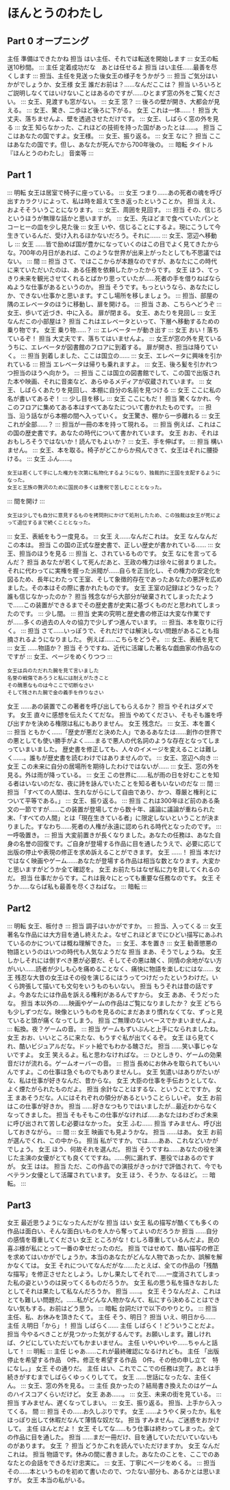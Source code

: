 # ほんとうのわたし
## Part 0 オープニング
主任    準備はできたかね
担当    はい主任、それでは転送を開始します
:::
女王の転送10秒間。
:::
主任    定着成功だな　あとは任せるよ
担当    はい主任……最善を尽くします
:::
担当、主任を見送った後女王の様子をうかがう
:::
担当    ご気分はいかがでしょうか、女王様
女王    誰だお前は？……なんだここは？
担当    いろいろとご説明しなくてはいけないことはあるのですが……ひとまず窓の外をご覧ください。
:::
女王、見渡すも窓がない。
:::
女王    窓？
:::
後ろの壁が開き、大都会が見える。
:::
女王、驚き、二歩ほど後ろに下がる。
女王    これは一体……！
担当    大丈夫、落ちませんよ、壁を透過させただけです。
:::
女王、しばらく窓の外を見る
:::
女王    知らなかった、これほどの技術を持った国があったとは……。
担当   ここはあなたの国ですよ。女王様。
:::
女王、振り返る。
:::
女王    なに？
担当    ここはあなたの国です。但し、あなたが死んでから700年後の。
:::
暗転
タイトル『ほんとうのわたし』
音楽等
:::

## Part 1 

:::
明転
女王は居室で椅子に座っている。
:::
女王    つまり……あの死者の魂を呼び出すカラクリによって、私は時を超えて生き返ったということか。
担当    ええ、およそそういうことになります。
:::
女王、周囲を見回す。
:::
担当    その、信じろというほうが無理な話かと思いますが。
:::
女王、先ほどまで食べていたパンとコーヒーの皿を少し見た後
:::
女王    いや、信じることにするよ。現にこうして今生きているんだ、受け入れるほかないだろう。それに……
:::
女王、窓辺へ移動し
:::
女王    ……皆で励めば国が豊かになっていくのはこの目でよく見てきたからな。700年の月日があれば、このような世界が出来上がったとしても不思議ではない。
:::
間
:::
担当    さて、ではここからが本題なのですが、あなたにこの時代に来ていただいたのは、ある任務を依頼したかったからです。
女王    ほう、てっきり未来を観光させてくれるとばかり思っていたが……死者の手を借りねばならぬような仕事があるというのか。
担当    そうです。もっというなら、あなたにしか、できない仕事かと思います。すこし場所を移しましょう。
:::
担当、部屋の隅のエレベータのほうに移動し、扉を開ける。
:::
担当    さあ、こちらへどうぞ
:::
女王、歩いて近づき、中に入る。
扉が閉まる。
女王、あたりを見回し
:::
女王    なんだこの小部屋は？
担当    これはエレベータといって、下層へ移動するための乗り物です。
女王    乗り物……？
:::
エレベーターが動き出す
:::
女王    おい！落ちているぞ！
担当    大丈夫です、落ちてはいませんよ。
:::
女王が窓の外を見ているうちに、エレベータが図書館のフロアに到着する。
扉が開き、担当は降りていく。
:::
担当    到着しました、ここは国立の……
:::
女王、エレベータに興味を引かれている
:::
担当    エレベータは帰りも乗れますよ。
:::
女王、後ろ髪を引かれつつ担当のほうへ向かう。
:::
担当    ここは国立の図書館でして、この国で出版された本や映画、それに音楽など、あらゆるメディアが収蔵されています。
:::
女王、しばらくあたりを見回し、本棚に自分の名前を見つける
:::
女王    ここに私の名が書いてあるぞ！
:::
少し目を移し
:::
女王    ここにもだ！
担当    驚くなかれ、今このフロアに集めてある本はすべてあなたについて書かれたものです。
:::
担当、沿う話ながら本棚の間へ入っていく。
女王驚き、棚から一歩離れる
:::
女王    これが全部……？
:::
担当が一冊の本を持って現れる。
:::
担当    例えば、これはこの国の歴史書です。あなたの時代について書かれています。
女王    おお、それはおもしろそうではないか！読んでもよいか？
:::
女王、手を伸ばす。
:::
担当    構いません。
:::
女王、本を取る。椅子がどこからか飛んできて、女王はそれに腰掛ける。
:::
女王    ふん……。
```
女王は若くして手にした権力を次第に私物化するようになり、独裁的に王国を支配するようになった。
女王と王族の贅沢のために国民の多くは重税で苦しむこととなった。
```
:::
間を開け
:::
```
女王は少しでも自分に意見するものを拷問刑にかけて処刑したため、この独裁は女王が死によって退位するまで続くこととなった。
```
:::
女王、表紙をもう一度見る。
:::
女王    え……なんだこれは。
女王    なんなんだこの本は。
担当    この国の正式な歴史書で、正しい歴史が書かれている……
:::
女王、担当のほうを見る
:::
担当    と、されているものです。
女王    なにを言ってるんだ？
担当    あなたが若くして死んだあと、王政の権力は徐々に弱まりました。それに代わってに実権を握った派閥が……自らを正当化し、その権力の安定化を図るため、長年にわたって王室、そして象徴的存在であったあなたの悪評を広めました。その本はその際に書かれたものです。
女王    王室の記録はどうなった？誰も信じなかったのか？
担当    残念ながら大部分が破棄されてしまったたようで……この装置ができるまでその歴史書が史実に基づくものだと思われてしまったのです。
:::
少し間。
:::
担当    史実の究明と歴史書の修正は大変な作業ですが……多くの過去の人々の協力で少しずつ進んでいます。
:::
担当、本を取りに行く。
:::
担当    さて……いっぽうで、それだけでは解決しない問題があることも指摘されるようになりました。
    例えば……こちらをどうぞ。
:::
女王、表紙を見て
:::
女王    ……物語か？
担当    そうですね、近代に活躍した著名な戯曲家の作品なのですが
:::
女王、ページをめくりつつ
:::
```
女王は兵のただれた腕を見て言いました
名誉の戦傷であろうと私には耐えがたきこと
その醜悪なものは今ここで切断なさい
そして残された腕で金の義手を作りなさい
```
女王    ……あの装置でこの著者を呼び出してもらえるか？
担当    やそれはダメです。
女王    直々に感想を伝えたくてだな。
担当    やめてください、そもそも誰を呼び出すかを決める権限は私にもありません。
女王    残念だ。
:::
女王、本を置く
:::
担当    ともかく……「歴史が悪だと決めた人」であるあなたは……創作の世界での悪としても使い勝手がよく……まるで悪人の代名詞のような存在となってしまっていまいました。
歴史書を修正しても、人々のイメージを変えることは難しく……。誰もが歴史書を読むわけではありませんので。
:::
女王、窓辺へ向き
:::
女王    この未来に自分の居場所を期待したわけではないが……
:::
女王、窓の外を見る。外は雨が降っている。
:::
女王    この世界に……私が雨の日を好むことを知る者はいないのだな、夜に詩を詠んでいたことを知る者もいないのだな
:::
間
:::
担当    「すべての人間は、生れながらにして自由であり、かつ、尊厳と権利とについて平等である。」
:::
女王、振り返る。
:::
担当    これは300年ほど前のある条文の一節ですが……この装置が登場してから数十年、議論に議論が重ねられた末、「すべての人間」とは「現在生きている者」に限定しないということが決まりました。すなわち……死者の人権が永遠に認められる時代となったのです。
:::
一呼吸置き。
:::
担当    大変前置きが長くなりました。あなたの任務は、あなた自身の名誉の回復です。ご自身が登場する作品に目を通したうえで、必要に応じて出版の停止や表現の修正を求め訴えることができます。
女王    ……！
担当    本だけではなく映画やゲーム……あなたが登場する作品は相当な数となります。大変かと思いますがどうか全て確認を。
女王    お前たちはなぜ私に力を貸してくれるのだ。
担当    仕事だからです。これは我々にとっても重要な任務なのです。
女王    そうか……ならば私も最善を尽くさねばな。
:::
暗転
:::

## Part2

:::
明転
女王、板付き
:::
担当    調子はいかがですか。
:::
担当、入ってくる
:::
女王    著名な作品には大方目を通し終えたよ。なぜこれほどまでにひどい描写にあふれているのかについては概ね理解できた。
:::
女王、本を置き
:::
女王    勧善懲悪の物語というのはいつの時代も人気なようだな
担当    まあ、そうでしょうね。
女王    しかしそれには倒すべき悪が必要だ、そしてその悪は醜く、同情の余地がない方がいい……読者が少しも心を痛めることなく、痛快に物語を楽しむにはな……
女王    残忍な大昔の女王はその役を演じるにはうってつけだったというわけだ。いくら誇張して描いても文句をいうものもいない。
担当    もうそれは昔の話ですよ。今あなたには作品を訴える権利があるんですから。
女王    ああ、そうだったな。
担当    本以外の……映画やゲームの作品はご覧になりましたか？
女王    どちらも少しずつだな。映像というものを見るのにまだあまり慣れなくてな、ずっと見ていると頭が痛くなってしまう。
担当    ご無理のないペースでかまいませんよ。
:::
転換。夜？ゲームの音。
:::
担当    ゲームもずいぶんと上手になられましたね。
女王    おお、いいところに来たな、もうすぐ私が出てくるぞ。
女王    ほら見てくれ、酷いビジュアルだな。ドット絵でもわかる醜さだ。
担当    ……笑い事じゃないですよ。
女王    笑えるよ。私と思わなければな。
:::
ひとしきり、ゲームの効果音だけが流れる。ゲームオーバーの音。
:::
担当    長めにお休みを取られてもいいんですよ。この仕事は急ぐものでもありませんし。
女王    気遣いはありがたいがな、私は仕事が好きなんだ、昔からな。
女王    大臣の仕事を手伝おうとしてな、よく煙たがられたものだよ。
担当    余計なことはするな、ということですか。
女王    まあそうだな。人にはそれぞれの領分があるということらしいぞ。
女王    お前はこの仕事が好きか。
担当    ……好きなつもりではいましたが…最近わからなくなってきました。
担当    そもそもこの仕事がなければ……あなたはわざわざ未来に呼び出されて苦しむ必要はなかった。
女王    ふむ……
担当    すみません、呼び出しておきながら。
:::
間
:::
女王    映画でも見ようかな。
担当    ……はあ。
女王    お前が選んでくれ、この中から。
担当    私がですか。では……ああ、これなどいかがでしょう。
女王    ほう、何故それを選んだ。
担当    そうですね……あなたの役を演じた主演の女優がとても良くてですね。……例に漏れず、悪役ではあるのですが。
女王    はは。
担当    ただ、この作品での演技がきっかけで評価されて、今でもベテラン女優として活躍されています。
女王    ほう、そうか、なるほど。
:::
暗転。
:::

## Part3

女王    最近思うようになったんだがな
担当    はい
女王    私の描写が酷くても多くの作品は面白い、そんな面白いものを人から奪ってよいのだろうか
担当    ……自分の感情を尊重してください
女王    ところがな！むしろ尊重しているんだよ。民の喜ぶ様が私にとって一番の幸せだったのだ。
担当    ではせめて、酷い描写の修正を求めてはいかがでしょうか。本当のあなたがどんな人物であったか、誤解を解かなくては。
女王    それについてなんだがな……たとえば、全ての作品の「残酷な描写」を修正させたとしよう。しかし果たしてそれで……一度消されてしまった私の姿というのは戻ってくるものだろうか。
女王    私の思う私を描きなおしたとしてそれは果たして私なんだろうか。
担当    ……。
女王    そうなんだよ、これはとても難しい問題だ。……私がどんな人物かなんて、私にすら決めることはできない気もする。お前はどう思う。
:::
暗転
台詞だけで以下のやりとり。
:::
担当    主任、私、お休みを頂きたくて。
主任    そう、明日？
担当    いえ、明日から……
主任    え明日「から」！
担当    しばらく……
主任    しばらく！どういうことだよ。
担当    今やるべきことが見つかった気がするんです。お願いします。難しければ、クビにしていただいてもかまいません。
主任    いやいやいや……ちゃんと話して！
:::
明転
:::
主任    じゃあ……これが最終確認になるけれども。
主任    「出版停止を希望する作品　0件。修正を希望する作品　0件。その他の申し立て　特になし。」
女王    その通りだ。
主任    はい、これでここでの任務は完了。あとは手続きがすむまでしばらくゆっくりしてて。
女王    ……世話になったな、主任くん。
:::
女王、窓の外を見る。
:::
主任    良かったの？結局書き換えたのはゲームのハイスコアくらいだけど。
女王    ああ……。
:::
女王、未来の街を見ている。
:::
担当    すみません、遅くなってしまい。
:::
女王、振り返る。
担当、上手から入ってくる。
間
:::
担当    その……お久しぶりです。
女王    ……ようやく戻ったか。私をほっぽり出して休暇だなんて薄情な奴だな。
担当    すみません。ご迷惑をおかけして。
主任    ほんとだよ！
女王    そしてな……もう仕事は終わってしまった。全ての作品に目を通した。
担当    ……まだ一冊だけ、目を通していただいていないものがあります。
女王    ？
担当    どうかこれを読んでいただけますか。
女王    なんだこれは。
担当    物語です。休みの間に書きました。あなたのことを、ここでのあなたとの会話をできるだけ忠実に。
:::
女王、丁寧にページをめくる。
:::
担当    その……本というものを初めて書いたので、つたない部分も、あるかとは思いますが。
女王    本当の私がいる。

